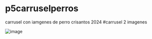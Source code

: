 # p5carruselperros
carrusel con iamgenes de perro crisantos 2024
#carrusel 2 imagenes

![image](https://github.com/user-attachments/assets/c9c5d246-62a9-42eb-afcb-6f9796e240f1)
